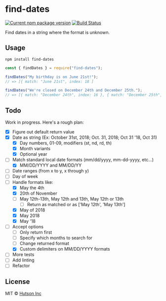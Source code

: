 # find-dates

[![Current npm package version](https://img.shields.io/npm/v/find-dates.svg)](https://www.npmjs.com/package/find-dates) [![Build Status](https://travis-ci.com/hutsoninc/find-dates.svg?branch=master)](https://travis-ci.com/hutsoninc/find-dates)

Find dates in a string where the format is unknown.

## Usage

`npm install find-dates`

```js
const { findDates } = require("find-dates");

findDates("My birthday is on June 21st!");
// => [{ match: "June 21st", index: 18 ]

findDates("We're closed on December 24th and December 25th.");
// => [{ match: "December 24th", index: 16 }, { match: "December 25th", index: 34 }]
```

## Todo

Work in progress. Here's a rough plan:

- [x] Figure out default return value
- [x] Date as string (Ex: October 31st, 2018; Oct. 31, 2018; Oct 31 '18, Oct 31)
    - [x] Day numbers, 01-09, modifiers (st, nd, rd, th)
    - [x] Month variants
    - [x] Optional year
- [ ] Match standard local date formats (mm/dd/yyyy, mm-dd-yyyy, etc...)
    - [x] MM/DD/YYYY and MM/DD/YY
- [ ] Date ranges (from x to y, x through y)
- [ ] Day of week
- [ ] Handle formats like:
    - [x] May the 4th
    - [x] 20th of November
    - [ ] May 12th-13th, May 12th and 13th, May 12th or 13th
        - [ ] Return as matched or as ['May 12th', 'May 13th']
    - [x] May of 2018
    - [x] May 2018
    - [x] May '18
- [ ] Accept options
    - [ ] Only return first
    - [ ] Specify which months to search for
    - [ ] Change returned format
    - [x] Custom delimiters on MM/DD/YYYY formats
- [ ] More tests
- [ ] Add linting
- [ ] Refactor

## License

MIT © [Hutson Inc](https://www.hutsoninc.com)

